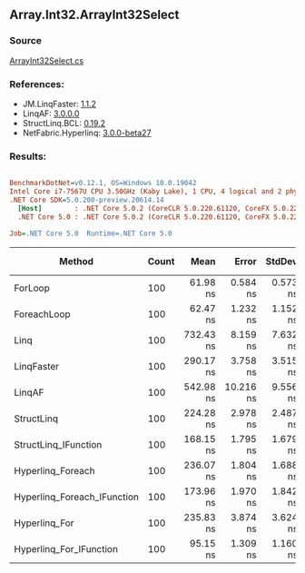 ﻿## Array.Int32.ArrayInt32Select

### Source
[ArrayInt32Select.cs](../LinqBenchmarks/Array/Int32/ArrayInt32Select.cs)

### References:
- JM.LinqFaster: [1.1.2](https://www.nuget.org/packages/JM.LinqFaster/1.1.2)
- LinqAF: [3.0.0.0](https://www.nuget.org/packages/LinqAF/3.0.0.0)
- StructLinq.BCL: [0.19.2](https://www.nuget.org/packages/StructLinq.BCL/0.19.2)
- NetFabric.Hyperlinq: [3.0.0-beta27](https://www.nuget.org/packages/NetFabric.Hyperlinq/3.0.0-beta27)

### Results:
``` ini

BenchmarkDotNet=v0.12.1, OS=Windows 10.0.19042
Intel Core i7-7567U CPU 3.50GHz (Kaby Lake), 1 CPU, 4 logical and 2 physical cores
.NET Core SDK=5.0.200-preview.20614.14
  [Host]        : .NET Core 5.0.2 (CoreCLR 5.0.220.61120, CoreFX 5.0.220.61120), X64 RyuJIT
  .NET Core 5.0 : .NET Core 5.0.2 (CoreCLR 5.0.220.61120, CoreFX 5.0.220.61120), X64 RyuJIT

Job=.NET Core 5.0  Runtime=.NET Core 5.0  

```
|                      Method | Count |      Mean |     Error |   StdDev | Ratio | RatioSD |  Gen 0 | Gen 1 | Gen 2 | Allocated |
|---------------------------- |------ |----------:|----------:|---------:|------:|--------:|-------:|------:|------:|----------:|
|                     ForLoop |   100 |  61.98 ns |  0.584 ns | 0.573 ns |  1.00 |    0.00 |      - |     - |     - |         - |
|                 ForeachLoop |   100 |  62.47 ns |  1.232 ns | 1.152 ns |  1.01 |    0.02 |      - |     - |     - |         - |
|                        Linq |   100 | 732.43 ns |  8.159 ns | 7.632 ns | 11.82 |    0.20 | 0.0229 |     - |     - |      48 B |
|                  LinqFaster |   100 | 290.17 ns |  3.758 ns | 3.515 ns |  4.68 |    0.08 | 0.2027 |     - |     - |     424 B |
|                      LinqAF |   100 | 542.98 ns | 10.216 ns | 9.556 ns |  8.76 |    0.19 |      - |     - |     - |         - |
|                  StructLinq |   100 | 224.28 ns |  2.978 ns | 2.487 ns |  3.61 |    0.06 | 0.0153 |     - |     - |      32 B |
|        StructLinq_IFunction |   100 | 168.15 ns |  1.795 ns | 1.679 ns |  2.71 |    0.04 |      - |     - |     - |         - |
|           Hyperlinq_Foreach |   100 | 236.07 ns |  1.804 ns | 1.688 ns |  3.81 |    0.05 |      - |     - |     - |         - |
| Hyperlinq_Foreach_IFunction |   100 | 173.96 ns |  1.970 ns | 1.842 ns |  2.81 |    0.04 |      - |     - |     - |         - |
|               Hyperlinq_For |   100 | 235.83 ns |  3.874 ns | 3.624 ns |  3.80 |    0.06 |      - |     - |     - |         - |
|     Hyperlinq_For_IFunction |   100 |  95.15 ns |  1.309 ns | 1.160 ns |  1.53 |    0.02 |      - |     - |     - |         - |
